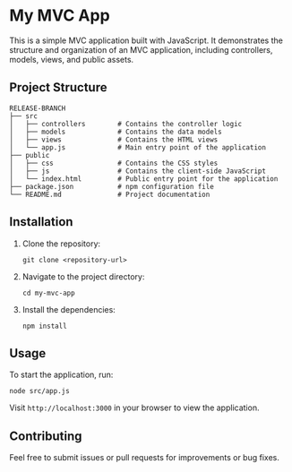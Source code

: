 # My MVC App

This is a simple MVC application built with JavaScript. It demonstrates the structure and organization of an MVC application, including controllers, models, views, and public assets.

## Project Structure

```
RELEASE-BRANCH
├── src
│   ├── controllers        # Contains the controller logic
│   ├── models             # Contains the data models
│   ├── views              # Contains the HTML views
│   └── app.js             # Main entry point of the application
├── public
│   ├── css                # Contains the CSS styles
│   ├── js                 # Contains the client-side JavaScript
│   └── index.html         # Public entry point for the application
├── package.json           # npm configuration file
└── README.md              # Project documentation
```

## Installation

1. Clone the repository:
   ```
   git clone <repository-url>
   ```

2. Navigate to the project directory:
   ```
   cd my-mvc-app
   ```

3. Install the dependencies:
   ```
   npm install
   ```

## Usage

To start the application, run:
```
node src/app.js
```

Visit `http://localhost:3000` in your browser to view the application.

## Contributing

Feel free to submit issues or pull requests for improvements or bug fixes.